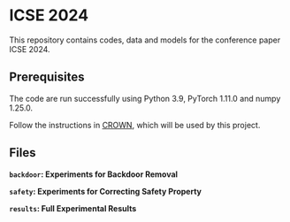
# ICSE 2024

This repository contains codes, data and models for the conference paper ICSE 2024.

## Prerequisites
The code are run successfully using Python 3.9, PyTorch 1.11.0 and numpy 1.25.0.

Follow the instructions in <a href="https://github.com/Verified-Intelligence/auto_LiRPA" target="_blank">CROWN</a>, which will be used by this project. 


## Files
**`backdoor`: Experiments for Backdoor Removal**

**`safety`: Experiments for Correcting Safety Property**

**`results`: Full Experimental Results**
